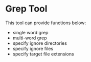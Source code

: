 # Grep Tool

This tool can provide functions below:
 - single word grep
 - multi-word grep
 - specify ignore directories
 - specify ignore files
 - specify target file extensions
